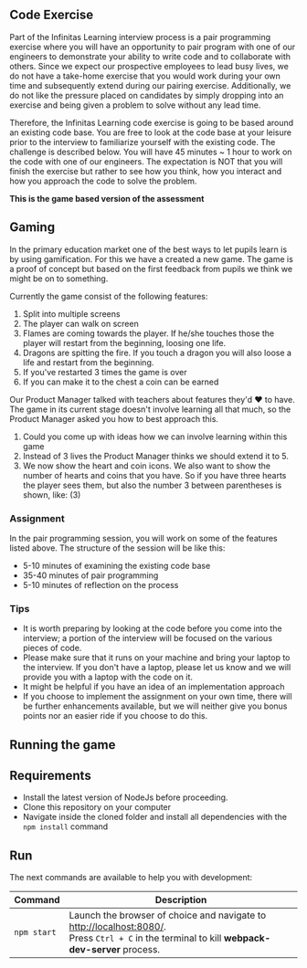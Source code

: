 ## Code Exercise

Part of the Infinitas Learning interview process is a pair programming exercise where you will have an opportunity to pair program with one of our engineers to demonstrate your ability to write code and to collaborate with others. Since we expect our prospective employees to lead busy lives, we do not have a take-home exercise that you would work during your own time and subsequently extend during our pairing exercise. Additionally, we do not like the pressure placed on candidates by simply dropping into an
exercise and being given a problem to solve without any lead time.

Therefore, the Infinitas Learning code exercise is going to be based around an existing code base. You are free to look at the code base at your leisure prior to the interview to familiarize yourself with the existing code. The challenge is described below. You will have 45 minutes ~ 1 hour to work on the code with one of our engineers. The expectation is NOT that you will finish the exercise but rather to see how you think, how you interact and how you approach the code to solve the problem.

**This is the game based version of the assessment**

## Gaming

In the primary education market one of the best ways to let pupils learn is by using gamification. For this we have a created a new game. The game is a proof of concept but based on the first feedback from pupils we think we might be on to something.

Currently the game consist of the following features:

1. Split into multiple screens
2. The player can walk on screen
3. Flames are coming towards the player. If he/she touches those the player will restart from the beginning, loosing one life.
4. Dragons are spitting the fire. If you touch a dragon you will also loose a life and restart from the beginning.
5. If you've restarted 3 times the game is over
6. If you can make it to the chest a coin can be earned

Our Product Manager talked with teachers about features they'd ❤ to have. The game in its current stage doesn't involve learning all that much, so the Product Manager asked you how to best approach this.

1. Could you come up with ideas how we can involve learning within this game
2. Instead of 3 lives the Product Manager thinks we should extend it to 5.
3. We now show the heart and coin icons. We also want to show the number of hearts and coins that you have. So if you have three hearts the player sees them, but also the number 3 between parentheses is shown, like: (3)

### Assignment

In the pair programming session, you will work on some of the features listed above. The structure of the session will be like this:

- 5-10 minutes of examining the existing code base
- 35-40 minutes of pair programming
- 5-10 minutes of reflection on the process

### Tips

- It is worth preparing by looking at the code before you come into the interview; a portion of the interview will be focused on the various pieces of code.
- Please make sure that it runs on your machine and bring your laptop to the interview. If you don't have a laptop, please let us know and we will provide you with a laptop with the code on it.
- It might be helpful if you have an idea of an implementation approach
- If you choose to implement the assignment on your own time, there will be further enhancements available, but we will neither give you bonus points nor an easier ride if you choose to do this.

## Running the game

## Requirements

- Install the latest version of NodeJs before proceeding.
- Clone this repository on your computer
- Navigate inside the cloned folder and install all dependencies with the `npm install` command

## Run

The next commands are available to help you with development:

| Command | Description |
|---------|-------------|
| `npm start` | Launch the browser of choice and navigate to [http://localhost:8080/](http://localhost:8080/). <br> Press `Ctrl + C` in the terminal to kill **webpack-dev-server** process. |
